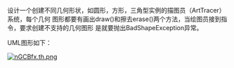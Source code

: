 设计一个创建不同几何形状，如圆形，方形，三角型实例的描图员（ArtTracer）系统，每个几何
图形都要有画出draw()和擦去erase()两个方法，当绘图员接到指令，要求创建不支持的几何图形
是就要抛出BadShapeException异常。

UML图形如下：

[![nGCBfx.th.png](https://s2.ax1x.com/2019/09/08/nGCBfx.th.png)](https://imgchr.com/i/nGCBfx)

